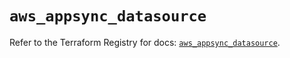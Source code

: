 # `aws_appsync_datasource`

Refer to the Terraform Registry for docs: [`aws_appsync_datasource`](https://registry.terraform.io/providers/hashicorp/aws/6.18.0/docs/resources/appsync_datasource).
